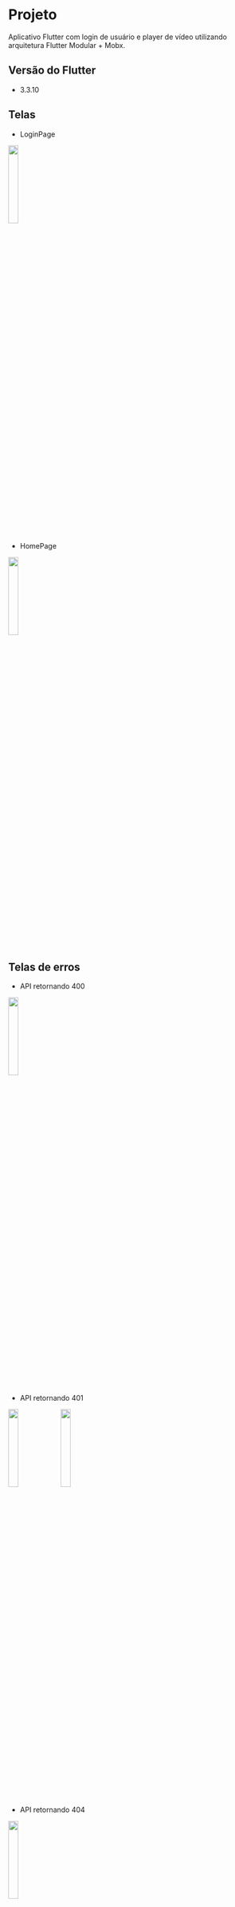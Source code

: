 # Projeto

Aplicativo Flutter com login de usuário e player de vídeo utilizando arquitetura Flutter Modular + Mobx. 

## Versão do Flutter

- 3.3.10

## Telas

- LoginPage
<img src="https://user-images.githubusercontent.com/69534679/222989325-794668fc-eebd-464e-9f89-aa5fcc3f1ee1.png" width="20%" height="auto">

- HomePage
<img src="https://user-images.githubusercontent.com/69534679/222989852-7d785c18-bf7b-4068-b537-fa06cce94827.png" width="20%" height="auto">

## Telas de erros
- API retornando 400
<img src="https://user-images.githubusercontent.com/69534679/222989928-2a37d101-938f-412e-9bef-6481b2b14469.png" width="20%" height="auto">

- API retornando 401
<img src="https://user-images.githubusercontent.com/69534679/222989956-94f40fa9-f232-4176-ade4-55d139df3154.png" width="20%" height="auto">
<img src="https://user-images.githubusercontent.com/69534679/222989961-eaffe64b-ca3a-4f83-b4ba-a342418f71e3.png" width="20%" height="auto">

- API retornando 404
<img src="https://user-images.githubusercontent.com/69534679/222989994-036d1d1c-f591-4f76-9e21-75714eb7f390.png" width="20%" height="auto">

- API retornando 500
<img src="https://user-images.githubusercontent.com/69534679/222990044-c9dbb5db-9b4e-4379-927d-8692edb83158.png" width="20%" height="auto">
<img src="https://user-images.githubusercontent.com/69534679/222990029-7c3080b6-a693-4c54-8f38-387002f71032.png" width="20%" height="auto">

## Bibliotecas utilizadas
- flutter_mobx e mobx: Essas bibliotecas foram utilizadas para fazer o gerenciamento de estado da aplicação.
- flutter_modular: Injeção de dependência e gerenciamento de rotas da aplicação.
- http: Usado para fazer chamadas http (Comunicação com API).
- flutter_secure_storage: Usado para fazer o cacheamento do token do usuário, permitindo que o usuário não precise digitar suas crendeciais toda vez que abrir o aplicativo. Essa biblioteca foi utilizada para armazenar e utilizar o token salvo do dispositivo do usuário após realizar o primeiro login com sucesso.
- http_interceptor: Usado para injetar o token do usuário nas chamadas à api e para fazer o tratamento de erros. Foram criados dois interceptos, sendo eles: AutheticationInterceptor (responsável por inserir o x-access-token no header da chamada http) e ErrorInterceptor (responsável por capturar e gerenciar os erros obtidos pela API).
- chewie e video_player: Essas bibliotecas fora utilizadas para renderizar o vídeo na aplicação no formato .m3u8
- build_runner e mobx_codegen: Usado para gerar os arquivos necessários para implementar a gerencia de estados utilizando Mobx.
- mocktail: Usado para criação de testes unitários e teste de widgets
- modular_test: Usada para mockar as injeções de dependência do Flutter Modular.




